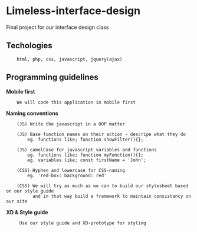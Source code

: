 # Limeless-interface-design
Final project for our interface design class

## Techologies

        html, php, css, javascript, jquery(ajax)

## Programming guidelines

<b>Mobile first</b>

        We will code this application in mobile first

<b>Naming conventions</b>

        (JS) Write the javascript in a OOP matter

        (JS) Base function names on their action - descripe what they do
            eg. functions like; function showFilter(){};

        (JS) camelCase for javascript variables and functions
            eg. functions like; function myFunction(){};
            eg. variables like; const firstName = 'John';

        (CSS) Hyphen and lowercase for CSS-naming 
            eg. 'red-box: background: red'

        (CSS) We will try as much as we can to build our stylesheet based on our style guide
              and in that way build a framework to maintain consistancy on our site
    
<b>XD & Style guide</b>
   
         Use our style guide and XD-prototype for styling